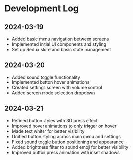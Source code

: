 # Development Log

## 2024-03-19
- Added basic menu navigation between screens
- Implemented initial UI components and styling
- Set up Redux store and basic state management

## 2024-03-20
- Added sound toggle functionality
- Implemented button hover animations
- Created settings screen with volume control
- Added screen mode selection dropdown

## 2024-03-21
- Refined button styles with 3D press effect
- Improved hover animations to only trigger on hover
- Made text whiter for better visibility
- Unified button styling across main menu and settings
- Fixed sound toggle button positioning and appearance
- Added brightness filter to sound emoji for better visibility
- Improved button press animation with inset shadows 
